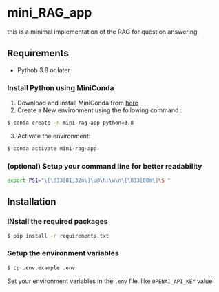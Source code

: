 # mini_RAG_app

this is a minimal implementation of the RAG for question answering.

## Requirements 

- Pythob 3.8 or later

### Install Python using MiniConda

1) Download and install MiniConda from [here](https://repo.anaconda.com/miniconda/Miniconda3-latest-Linux-x86_64.sh)
2) Create a New environment using the following command :
```bash
$ conda create -n mini-rag-app python=3.8
```
3) Activate the environment:
```bash
$ conda activate mini-rag-app 
```

### (optional) Setup your command line for better readability
```bash
export PS1="\[\033[01;32m\]\u@\h:\w\n\[\033[00m\]\$ "
```

## Installation

### INstall the required packages

```bash
$ pip install -r requirements.txt
```

### Setup the environment variables

```bash
$ cp .env.example .env
```

Set your environment variables in the `.env` file. like `OPENAI_API_KEY` value
